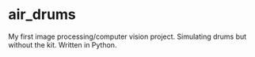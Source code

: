 # air_drums
My first image processing/computer vision project. Simulating drums but without the kit. Written in Python.
